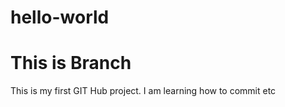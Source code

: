 # hello-world
# This is Branch 

This is my first GIT Hub project. I am learning how to commit etc 
	
